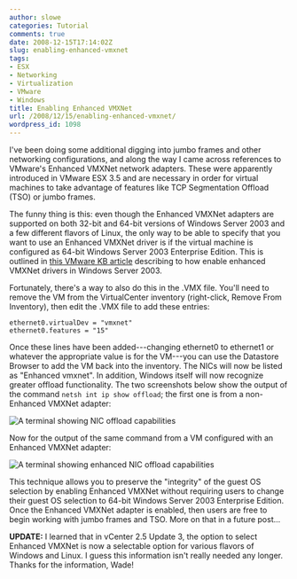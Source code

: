 ```yaml
---
author: slowe
categories: Tutorial
comments: true
date: 2008-12-15T17:14:02Z
slug: enabling-enhanced-vmxnet
tags:
- ESX
- Networking
- Virtualization
- VMware
- Windows
title: Enabling Enhanced VMXNet
url: /2008/12/15/enabling-enhanced-vmxnet/
wordpress_id: 1098
---
```


I've been doing some additional digging into jumbo frames and other networking configurations, and along the way I came across references to VMware's Enhanced VMXNet network adapters. These were apparently introduced in VMware ESX 3.5 and are necessary in order for virtual machines to take advantage of features like TCP Segmentation Offload (TSO) or jumbo frames.

The funny thing is this: even though the Enhanced VMXNet adapters are supported on both 32-bit and 64-bit versions of Windows Server 2003 and a few different flavors of Linux, the only way to be able to specify that you want to use an Enhanced VMXNet driver is if the virtual machine is configured as 64-bit Windows Server 2003 Enterprise Edition. This is outlined in [this VMware KB article](http://kb.vmware.com/selfservice/microsites/search.do?language=en_US&cmd=displayKC&externalId=1007195) describing to how enable enhanced VMXNet drivers in Windows Server 2003.

Fortunately, there's a way to also do this in the .VMX file. You'll need to remove the VM from the VirtualCenter inventory (right-click, Remove From Inventory), then edit the .VMX file to add these entries:

```text
ethernet0.virtualDev = "vmxnet"  
ethernet0.features = "15"
```

Once these lines have been added---changing ethernet0 to ethernet1 or whatever the appropriate value is for the VM---you can use the Datastore Browser to add the VM back into the inventory. The NICs will now be listed as "Enhanced vmxnet". In addition, Windows itself will now recognize greater offload functionality. The two screenshots below show the output of the command `netsh int ip show offload`; the first one is from a non-Enhanced VMXNet adapter:

![A terminal showing NIC offload capabilities](/public/img/offload-regvmxnet.png)

Now for the output of the same command from a VM configured with an Enhanced VMXNet adapter:

![A terminal showing enhanced NIC offload capabilities](/public/img/offload-enhvmxnet.png)

This technique allows you to preserve the "integrity" of the guest OS selection by enabling Enhanced VMXNet without requiring users to change their guest OS selection to 64-bit Windows Server 2003 Enterprise Edition. Once the Enhanced VMXNet adapter is enabled, then users are free to begin working with jumbo frames and TSO. More on that in a future post...

**UPDATE:** I learned that in vCenter 2.5 Update 3, the option to select Enhanced VMXNet is now a selectable option for various flavors of Windows and Linux. I guess this information isn't really needed any longer. Thanks for the information, Wade!
